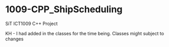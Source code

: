 # 1009-CPP_ShipScheduling

SiT ICT1009 C++ Project

KH - I had added in the classes for the time being. Classes might subject to changes
